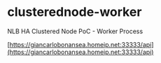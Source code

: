 # clusterednode-worker
NLB HA Clustered Node PoC - Worker Process

[https://giancarlobonansea.homeip.net:33333/api](https://giancarlobonansea.homeip.net:33333/api)